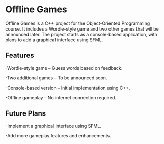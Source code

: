 # Offline Games

Offline Games is a C++ project for the Object-Oriented Programming course. It includes a Wordle-style game and two other games that will be announced later. The project starts as a console-based application, with plans to add a graphical interface using SFML.

## Features

-Wordle-style game – Guess words based on feedback.

-Two additional games – To be announced soon.

-Console-based version – Initial implementation using C++.

-Offline gameplay – No internet connection required.


## Future Plans

-Implement a graphical interface using SFML.

-Add more gameplay features and enhancements.
